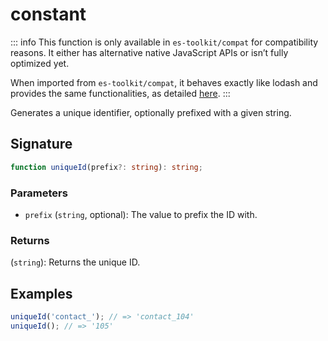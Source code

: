 # constant

::: info
This function is only available in `es-toolkit/compat` for compatibility reasons. It either has alternative native JavaScript APIs or isn’t fully optimized yet.

When imported from `es-toolkit/compat`, it behaves exactly like lodash and provides the same functionalities, as detailed [here](../../../compatibility.md).
:::

Generates a unique identifier, optionally prefixed with a given string.

## Signature

```typescript
function uniqueId(prefix?: string): string;
```

### Parameters

- `prefix` (`string`, optional): The value to prefix the ID with.

### Returns

(`string`): Returns the unique ID.

## Examples

```typescript
uniqueId('contact_'); // => 'contact_104'
uniqueId(); // => '105'
```
